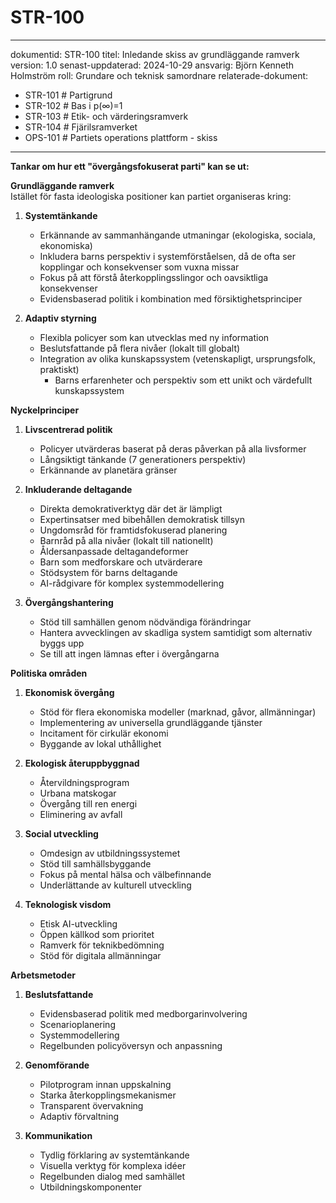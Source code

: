 # STR-100
---
dokumentid: STR-100
titel: Inledande skiss av grundläggande ramverk
version: 1.0
senast-uppdaterad: 2024-10-29
ansvarig: Björn Kenneth Holmström
roll: Grundare och teknisk samordnare
relaterade-dokument:
  - STR-101 # Partigrund
  - STR-102 # Bas i p(∞)=1
  - STR-103 # Etik- och värderingsramverk
  - STR-104 # Fjärilsramverket
  - OPS-101 # Partiets operations plattform - skiss
---

**Tankar om hur ett "övergångsfokuserat parti" kan se ut:**

**Grundläggande ramverk**  
Istället för fasta ideologiska positioner kan partiet organiseras kring:

1. **Systemtänkande**  
   - Erkännande av sammanhängande utmaningar (ekologiska, sociala, ekonomiska)
   - Inkludera barns perspektiv i systemförståelsen, då de ofta ser kopplingar och konsekvenser som vuxna missar  
   - Fokus på att förstå återkopplingsslingor och oavsiktliga konsekvenser  
   - Evidensbaserad politik i kombination med försiktighetsprinciper  

2. **Adaptiv styrning**  
   - Flexibla policyer som kan utvecklas med ny information  
   - Beslutsfattande på flera nivåer (lokalt till globalt)  
   - Integration av olika kunskapssystem (vetenskapligt, ursprungsfolk, praktiskt)
     - Barns erfarenheter och perspektiv som ett unikt och värdefullt kunskapssystem  

**Nyckelprinciper**

1. **Livscentrerad politik**  
   - Policyer utvärderas baserat på deras påverkan på alla livsformer  
   - Långsiktigt tänkande (7 generationers perspektiv)  
   - Erkännande av planetära gränser  

2. **Inkluderande deltagande**  
   - Direkta demokrativerktyg där det är lämpligt  
   - Expertinsatser med bibehållen demokratisk tillsyn  
   - Ungdomsråd för framtidsfokuserad planering
   - Barnråd på alla nivåer (lokalt till nationellt)
   - Åldersanpassade deltagandeformer
   - Barn som medforskare och utvärderare
   - Stödsystem för barns deltagande  
   - AI-rådgivare för komplex systemmodellering 

3. **Övergångshantering**  
   - Stöd till samhällen genom nödvändiga förändringar  
   - Hantera avvecklingen av skadliga system samtidigt som alternativ byggs upp  
   - Se till att ingen lämnas efter i övergångarna  

**Politiska områden**

1. **Ekonomisk övergång**  
   - Stöd för flera ekonomiska modeller (marknad, gåvor, allmänningar)  
   - Implementering av universella grundläggande tjänster  
   - Incitament för cirkulär ekonomi  
   - Byggande av lokal uthållighet  

2. **Ekologisk återuppbyggnad**  
   - Återvildningsprogram  
   - Urbana matskogar  
   - Övergång till ren energi  
   - Eliminering av avfall  

3. **Social utveckling**  
   - Omdesign av utbildningssystemet  
   - Stöd till samhällsbyggande  
   - Fokus på mental hälsa och välbefinnande  
   - Underlättande av kulturell utveckling  

4. **Teknologisk visdom**  
   - Etisk AI-utveckling  
   - Öppen källkod som prioritet  
   - Ramverk för teknikbedömning  
   - Stöd för digitala allmänningar  

**Arbetsmetoder**

1. **Beslutsfattande**  
   - Evidensbaserad politik med medborgarinvolvering  
   - Scenarioplanering  
   - Systemmodellering  
   - Regelbunden policyöversyn och anpassning  

2. **Genomförande**  
   - Pilotprogram innan uppskalning  
   - Starka återkopplingsmekanismer  
   - Transparent övervakning  
   - Adaptiv förvaltning  

3. **Kommunikation**  
   - Tydlig förklaring av systemtänkande  
   - Visuella verktyg för komplexa idéer  
   - Regelbunden dialog med samhället  
   - Utbildningskomponenter  

